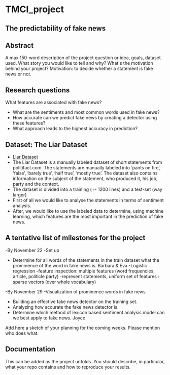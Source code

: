 # TMCI_project

## The predictability of fake news

## Abstract
A max 150-word description of the project question or idea, goals, dataset used. What story you would like to tell and why? What's the motivation behind your project?
Motivation: to decide whether a statement is fake news or not. 

## Research questions

What features are associated with fake news?
- What are the sentiments and most common words used in fake news?
- How accurate can we predict fake news by creating a detector using these features? 
- What approach leads to the highest accuracy in prediction? 

## Dataset: The Liar Dataset
- [Liar Dataset](https://github.com/thiagorainmaker77/liar_dataset)
- The Liar Dataset is a manually labeled dataset of short statements from politifact.com. The statements are manually labeled into ‘pants on fire’, ’false’, ‘barely true’, ‘half true’, ‘mostly true’. The dataset also contains information on the subject of the statement, who produced it, his job, party and the context. 
- The dataset is divided into a training (+- 1200 lines) and a test-set (way larger)
- First of all we would like to analyse the statements in terms of sentiment analysis. 
- After, we would like to use the labeled data to determine, using machine learning, which features are the most important in the prediction of fake news.

## A tentative list of milestones for the project

-By November 22 
-Set up
- Determine for all words of the statements in the train dataset what the prominence of the word in fake news is.   Barbara & Eva 
-Logistic regression 
-feature inspection: multiple features (word frequencies, article, politicle party)
-represent statements, uniform set of features : sparse vectors (over whole vocabulary) 

-By November 29 
-Visualization of prominence words in fake news 
- Building an effective fake news detector on the training set. 
- Analyzing how accurate the fake news detector is. 
- Determine which method of lexicon based sentiment analysis model can we best apply to fake news.                 Joyce

Add here a sketch of your planning for the coming weeks. Please mention who does what.

## Documentation
This can be added as the project unfolds. You should describe, in particular, what your repo contains and how to reproduce your results.
